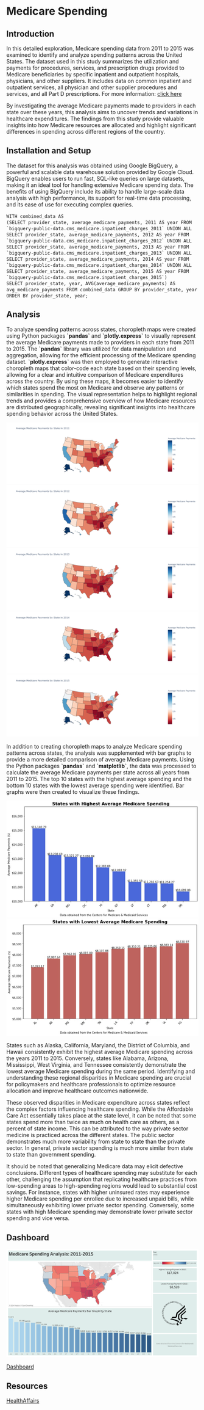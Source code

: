 <!DOCTYPE html>
<html>
    <h1>Medicare Spending</h1>
    <section id='Introduction'>
    <h2>Introduction</h2>
        <p>
    In this detailed exploration, Medicare spending data from 2011 to 2015 was examined to identify and analyze spending patterns across the United States. The dataset used in this study summarizes the utilization and payments for procedures, services, and prescription drugs provided to Medicare beneficiaries by specific inpatient and outpatient hospitals, physicians, and other suppliers. It includes data on common inpatient and outpatient services, all physician and other supplier procedures and services, and all Part D prescriptions. For more information: <a href="https://data.cms.gov/tools">click here</a>
    
By investigating the average Medicare payments made to providers in each state over these years, this analysis aims to uncover trends and variations in healthcare expenditures. The findings from this study provide valuable insights into how Medicare resources are allocated and highlight significant differences in spending across different regions of the country.
</p>
    </section>
    <section id='setup'>
        <h2>Installation and Setup</h2>
        <p> 
    The dataset for this analysis was obtained using Google BigQuery, a powerful and scalable data warehouse solution provided by Google Cloud. BigQuery enables users to run fast, SQL-like queries on large datasets, making it an ideal tool for handling extensive Medicare spending data. The benefits of using BigQuery include its ability to handle large-scale data analysis with high performance, its support for real-time data processing, and its ease of use for executing complex queries.
        </p>

<!-- Gets data from 2011 to 2015 -->
    WITH combined_data AS 
    (SELECT provider_state, average_medicare_payments, 2011 AS year FROM `bigquery-public-data.cms_medicare.inpatient_charges_2011` UNION ALL 
    SELECT provider_state, average_medicare_payments, 2012 AS year FROM `bigquery-public-data.cms_medicare.inpatient_charges_2012` UNION ALL 
    SELECT provider_state, average_medicare_payments, 2013 AS year FROM `bigquery-public-data.cms_medicare.inpatient_charges_2013` UNION ALL 
    SELECT provider_state, average_medicare_payments, 2014 AS year FROM `bigquery-public-data.cms_medicare.inpatient_charges_2014` UNION ALL 
    SELECT provider_state, average_medicare_payments, 2015 AS year FROM `bigquery-public-data.cms_medicare.inpatient_charges_2015`) 
    SELECT provider_state, year, AVG(average_medicare_payments) AS avg_medicare_payments FROM combined_data GROUP BY provider_state, year ORDER BY provider_state, year;
</section>

<section id='Analysis'>
    <h2>Analysis</h2>
<p>
    To analyze spending patterns across states, choropleth maps were created using Python packages <strong>`pandas`</strong> and <strong>`plotly.express`</strong> to visually represent the average Medicare payments made to providers in each state from 2011 to 2015. The <strong>`pandas`</strong> library was utilized for data manipulation and aggregation, allowing for the efficient processing of the Medicare spending dataset. <strong>`plotly.express`</strong> was then employed to generate interactive choropleth maps that color-code each state based on their spending levels, allowing for a clear and intuitive comparison of Medicare expenditures across the country. By using these maps, it becomes easier to identify which states spend the most on Medicare and observe any patterns or similarities in spending. The visual representation helps to highlight regional trends and provides a comprehensive overview of how Medicare resources are distributed geographically, revealing significant insights into healthcare spending behavior across the United States.
</p>

<img src='map_2011.jpg' />
<img src='map_2012.jpg' />
<img src='map_2013.jpg' />
<img src='map_2014.jpg' />
<img src='map_2015.jpg' />

<p>
    In addition to creating choropleth maps to analyze Medicare spending patterns across states, the analysis was supplemented with bar graphs to provide a more detailed comparison of average Medicare payments. Using the Python packages <b>`pandas`</b> and <b>`matplotlib`</b>, the data was processed to calculate the average Medicare payments per state across all years from 2011 to 2015. The top 10 states with the highest average spending and the bottom 10 states with the lowest average spending were identified. Bar graphs were then created to visualize these findings.
</p>

<div>
        <img src='highest.jpg' alt='Highest Average Medicare Spending' />
        <img src='lowest.jpg' alt='Lowest Average Medicare Spending' />
</div>

<p>
     States such as Alaska, California, Maryland, the District of Columbia, and Hawaii consistently exhibit the highest average Medicare spending across the years 2011 to 2015. Conversely, states like Alabama, Arizona, Mississippi, West Virginia, and Tennessee consistently demonstrate the lowest average Medicare spending during the same period. Identifying and understanding these regional disparities in Medicare spending are crucial for policymakers and healthcare professionals to optimize resource allocation and improve healthcare outcomes nationwide.

These observed disparities in Medicare expenditure across states reflect the complex factors influencing healthcare spending. While the Affordable Care Act essentially takes place at the state level, it can be noted that some states spend more than twice as much on health care as others, as a percent of state income. This can be attributed to the way private sector medicine is practiced across the different states. The public sector demonstrates much more variability from state to state than the private sector. In general, private sector spending is much more similar from state to state than government spending.

It should be noted that generalizing Medicare data may elicit defective conclusions. Different types of healthcare spending may substitute for each other, challenging the assumption that replicating healthcare practices from low-spending areas to high-spending regions would lead to substantial cost savings. For instance, states with higher uninsured rates may experience higher Medicare spending per enrollee due to increased unpaid bills, while simultaneously exhibiting lower private sector spending. Conversely, some states with high Medicare spending may demonstrate lower private sector spending and vice versa.
</p>
</section>

<section id='visual'>
<h2>Dashboard</h2>
<img src='Dashboard.png'/>
<p><a href="https://public.tableau.com/views/MedicareSpending_17169359419310/Dashboard?:language=en-US&:sid=&:display_count=n&:origin=viz_share_link">Dashboard</a></p>
    
</section>

<section id='resources'>
    <h2>Resources</h2>
    <a href="https://www.healthaffairs.org/content/forefront/why-do-some-states-spend-more-health-care">HealthAffairs</a>
</section>
</html>




